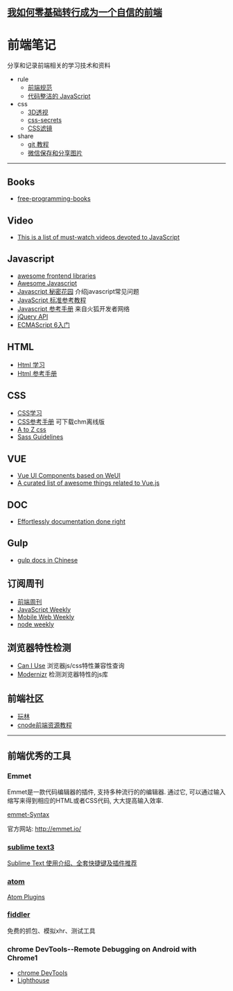 [我如何零基础转行成为一个自信的前端](https://juejin.im/post/5c75d34851882564965edb23?utm_source=gold_browser_extension)
----

# 前端笔记

分享和记录前端相关的学习技术和资料
- rule
  - [前端规范](./doc/frontend.md)
  - [代码整洁的 JavaScript](https://github.com/beginor/clean-code-javascript)
- css
  - [3D透视](./css-tricks/3d-img.html)
  - [css-secrets](./css-tricks/css-secrets/supports/supports.html)
  - [CSS滤镜](./css-tricks/-webkit-filter.html)
- share
  - [git 教程](./share-reveal/git/index.html)
  - [微信保存和分享图片](./share-reveal/wechat-save-and-share-image/index.html)


----

## Books
* [free-programming-books](https://github.com/vhf/free-programming-books/blob/master/free-programming-books-zh.md)

## Video

* [This is a list of must-watch videos devoted to JavaScript](https://github.com/bolshchikov/js-must-watch)

## Javascript

* [awesome frontend libraries](https://github.com/JingwenTian/awesome-frontend)
* [Awesome Javascript](https://github.com/wwsun/awesome-javascript)
* [Javascript 秘密花园](http://bonsaiden.github.io/JavaScript-Garden/zh/) 介绍javascript常见问题
* [JavaScript 标准参考教程](http://javascript.ruanyifeng.com/)
* [Javascript 参考手册](https://developer.mozilla.org/zh-CN/docs/Web/JavaScript) 来自火狐开发者网络
* [jQuery API](http://jquery.cuishifeng.cn/)
* [ECMAScript 6入门](http://es6.ruanyifeng.com/)

## HTML
* [Html 学习](http://zh.html.net/tutorials/html/)
* [Html 参考手册](http://w3school.com.cn/html/index.asp)

## CSS
* [CSS学习](http://www.w3school.com.cn/css/)
* [CSS参考手册](http://css.doyoe.com/) 可下载chm离线版
* [A to Z css](http://www.atozcss.com/ "CSS Screencasts for Designers & Developers")
* [Sass Guidelines](http://sass-guidelin.es/zh/#section)

## VUE

* [Vue UI Components based on WeUI](https://github.com/airyland/vux)
* [A curated list of awesome things related to Vue.js](https://github.com/vuejs/awesome-vue)

## DOC

* [Effortlessly documentation done right](https://github.com/egoist/docute)

## Gulp

* [gulp docs in Chinese](https://github.com/lisposter/gulp-docs-zh-cn)

## 订阅周刊
* [前端周刊](http://feweekly.com/issues)
* [JavaScript Weekly](http://javascriptweekly.com/)
* [Mobile Web Weekly](http://mobilewebweekly.co/)
* [node weekly](http://nodeweekly.com/)


## 浏览器特性检测
* [Can I Use](http://caniuse.com/) 浏览器js/css特性兼容性查询
* [Modernizr](https://modernizr.com/) 检测浏览器特性的js库

## 前端社区
* [玩林](http://www.iwan0.com/)
* [cnode前端资源教程](https://cnodejs.org/topic/56ef3edd532839c33a99d00e)




-----




## 前端优秀的工具

### Emmet
Emmet是一款代码编辑器的插件, 支持多种流行的的编辑器. 通过它, 可以通过输入缩写来得到相应的HTML或者CSS代码, 大大提高输入效率.

[emmet-Syntax](http://docs.emmet.io/cheat-sheet/)

官方网站: <http://emmet.io/>

### [sublime text3](http://www.sublimetext.com/3)

[Sublime Text 使用介绍、全套快捷键及插件推荐](https://github.com/Jogiter/frontend/blob/dev/doc/sublime.md)

### [atom](https://atom.io/)

[Atom Plugins](https://atom.io/packages/atom-plugin)

### [fiddler](http://www.telerik.com/fiddler)
免费的抓包、模拟xhr、测试工具




### chrome DevTools--Remote Debugging on Android with Chrome1
+ [chrome DevTools](https://developer.chrome.com/devtools/docs/remote-debugging#reverse-port-forwarding)
+ [Lighthouse](https://lighthouseapp.com/)

